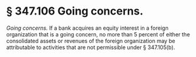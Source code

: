# § 347.106   Going concerns.

*Going concerns.* If a bank acquires an equity interest in a foreign organization that is a going concern, no more than 5 percent of either the consolidated assets or revenues of the foreign organization may be attributable to activities that are not permissible under § 347.105(b).




